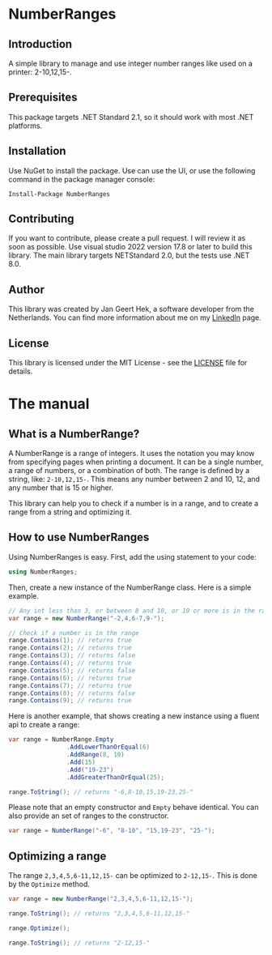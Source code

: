 # NumberRanges

## Introduction
A simple library to manage and use integer number ranges like used on a printer: 2-10,12,15-.

## Prerequisites
This package targets .NET Standard 2.1, so it should work with most .NET platforms.

## Installation
Use NuGet to install the package. Use can use the UI, or use the following command in the package manager console:
```
Install-Package NumberRanges
```

## Contributing
If you want to contribute, please create a pull request. I will review it as soon as possible.
Use visual studio 2022 version 17.8 or later to build this library. The main library targets NETStandard 2.0, but the tests use .NET 8.0.

## Author
This library was created by Jan Geert Hek, a software developer from the Netherlands. You can find more information about me on my [LinkedIn](https://www.linkedin.com/in/jghek/) page.

## License
This library is licensed under the MIT License - see the [LICENSE](LICENSE) file for details.

# The manual

## What is a NumberRange?
A NumberRange is a range of integers. It uses the notation you may know from specifying pages when printing a document. 
It can be a single number, a range of numbers, or a combination of both. The range is defined by a string, like: `2-10,12,15-`. This means any number between 2 and 10, 12, and any number that is 15 or higher.

This library can help you to check if a number is in a range, and to create a range from a string and optimizing it.

## How to use NumberRanges
Using NumberRanges is easy. First, add the using statement to your code:
```csharp
using NumberRanges;
```

Then, create a new instance of the NumberRange class.
Here is a simple example.

```csharp
// Any int less than 3, or between 8 and 10, or 19 or more is in the range.
var range = new NumberRange("-2,4,6-7,9-");

// Check if a number is in the range
range.Contains(1); // returns true
range.Contains(2); // returns true
range.Contains(3); // returns false
range.Contains(4); // returns true
range.Contains(5); // returns false
range.Contains(6); // returns true
range.Contains(7); // returns true
range.Contains(8); // returns false
range.Contains(9); // returns true
```

Here is another example, that shows creating a new instance using a fluent api to create a range:

```csharp
var range = NumberRange.Empty
				.AddLowerThanOrEqual(6)
				.AddRange(8, 10)
				.Add(15)
				.Add("19-23")
				.AddGreaterThanOrEqual(25);

range.ToString(); // returns "-6,8-10,15,19-23,25-"
```

Please note that an empty constructor and `Empty` behave identical.
You can also provide an set of ranges to the constructor.

```csharp
var range = NumberRange("-6", "8-10", "15,19-23", "25-");
```

## Optimizing a range
The range `2,3,4,5,6-11,12,15-` can be optimized to `2-12,15-`. This is done by the `Optimize` method.

```csharp
var range = new NumberRange("2,3,4,5,6-11,12,15-");

range.ToString(); // returns "2,3,4,5,6-11,12,15-"

range.Optimize();

range.ToString(); // returns "2-12,15-"
```

